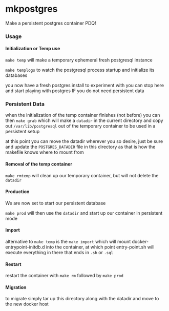 # mkpostgres
Make a persistent postgres container PDQ!


### Usage

#### Initialization or Temp use

`make temp` will make a temporary ephemeral fresh postgresql instance

`make templogs` to watch the postgresql process startup and initialize its databases

you now have a fresh postgres install to experiment with 
you can stop here and start playing with postgres IF you do not need persistent data

### Persistent Data

when the initialization of the temp container finishes (not before) you can then
`make grab` which will make a `datadir` in the current directory and copy out `/var/lib/postgresql` out
of the temporary container to be used in a persistent setup

at this point you can move the datadir wherever you so desire,
just be sure and update the `POSTGRES_DATADIR` file in this directory
as that is how the makefile knows where to mount from

#### Removal of the temp container

`make rmtemp` will clean up our temporary container, but will not delete the `datadir`

#### Production

We are now set to start our persistent database

`make prod` will then use the `datadir` and start up our container in persistent mode

#### Import

alternative to `make temp` is the `make import` which will mount docker-entrypoint-initdb.d into 
the container, at which point entry-point.sh will execute everything in there that ends in `.sh` or `.sql`

#### Restart

restart the container with `make rm` followed by `make prod`

#### Migration

to migrate simply tar up this directory along with the datadir and move to the new docker host
